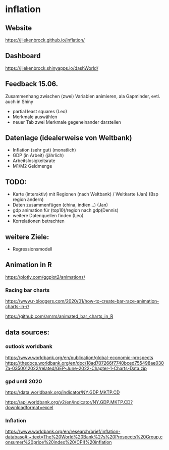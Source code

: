 # inflation

## Website
https://jliekenbrock.github.io/inflation/

## Dashboard
https://jliekenbrock.shinyapps.io/dashWorld/

## Feedback 15.06.

Zusammenhang zwischen (zwei) Variablen animieren, ala Gapminder, evtl. auch in Shiny
- partial least squares (Leo)
- Merkmale auswählen
- neuer Tab zwei Merkmale gegeneinander darstellen

## Datenlage (idealerweise von Weltbank)
- Inflation (sehr gut) (monatlich)
- GDP (in Arbeit) (jährlich)
- Arbeitslosigkeitsrate
- M1/M2 Geldmenge

## TODO:
- Karte (interaktiv) mit Regionen (nach Weltbank) / Weltkarte (Jan) (Bsp region ändern)
- Daten zusammenfügen (china, indien...) (Jan)
- gdp animation für (top10)/region nach gdp(Dennis)
- weitere Datenquellen finden (Leo)
- Korrelationen betrachten

## weitere Ziele:
- Regressionsmodell

## Animation in R
https://plotly.com/ggplot2/animations/

### Racing bar charts
https://www.r-bloggers.com/2020/01/how-to-create-bar-race-animation-charts-in-r/

https://github.com/amrrs/animated_bar_charts_in_R

## data sources:

### outlook worldbank
https://www.worldbank.org/en/publication/global-economic-prospects
https://thedocs.worldbank.org/en/doc/18ad707266f7740bced755498ae0307a-0350012022/related/GEP-June-2022-Chapter-1-Charts-Data.zip

### gpd until 2020

https://data.worldbank.org/indicator/NY.GDP.MKTP.CD

https://api.worldbank.org/v2/en/indicator/NY.GDP.MKTP.CD?downloadformat=excel

### Inflation
https://www.worldbank.org/en/research/brief/inflation-database#:~:text=The%20World%20Bank%27s%20Prospects%20Group,consumer%20price%20index%20(CPI)%20inflation
